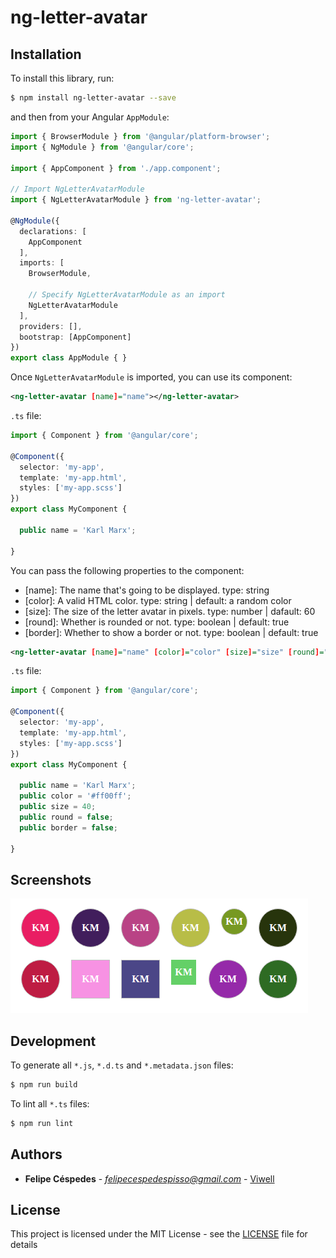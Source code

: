 # ng-letter-avatar

## Installation

To install this library, run:

```bash
$ npm install ng-letter-avatar --save
```

and then from your Angular `AppModule`:

```typescript
import { BrowserModule } from '@angular/platform-browser';
import { NgModule } from '@angular/core';

import { AppComponent } from './app.component';

// Import NgLetterAvatarModule
import { NgLetterAvatarModule } from 'ng-letter-avatar';

@NgModule({
  declarations: [
    AppComponent
  ],
  imports: [
    BrowserModule,

    // Specify NgLetterAvatarModule as an import
    NgLetterAvatarModule
  ],
  providers: [],
  bootstrap: [AppComponent]
})
export class AppModule { }
```

Once `NgLetterAvatarModule` is imported, you can use its component:

```xml
<ng-letter-avatar [name]="name"></ng-letter-avatar>
```

`.ts` file:

```typescript
import { Component } from '@angular/core';

@Component({
  selector: 'my-app',
  template: 'my-app.html',
  styles: ['my-app.scss']
})
export class MyComponent {
  
  public name = 'Karl Marx';
  
}
```

You can pass the following properties to the component:

* [name]: The name that's going to be displayed. type: string
* [color]: A valid HTML color. type: string | default: a random color
* [size]: The size of the letter avatar in pixels. type: number | dafault: 60
* [round]: Whether is rounded or not. type: boolean | default: true
* [border]: Whether to show a border or not. type: boolean | default: true

```xml
<ng-letter-avatar [name]="name" [color]="color" [size]="size" [round]="round" [border]="border"></ng-letter-avatar>
```

`.ts` file:

```typescript
import { Component } from '@angular/core';

@Component({
  selector: 'my-app',
  template: 'my-app.html',
  styles: ['my-app.scss']
})
export class MyComponent {
  
  public name = 'Karl Marx';
  public color = '#ff00ff';
  public size = 40;
  public round = false;
  public border = false;
  
}
```

## Screenshots

![Screenshot](/screenshots/screenshot_1.png "Screenshot")

## Development

To generate all `*.js`, `*.d.ts` and `*.metadata.json` files:

```bash
$ npm run build
```

To lint all `*.ts` files:

```bash
$ npm run lint
```

## Authors

* **Felipe Céspedes** - *felipecespedespisso@gmail.com* - [Viwell](https://github.com/viwell)

## License

This project is licensed under the MIT License - see the [LICENSE](LICENSE) file for details
